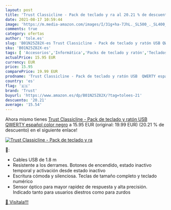 ```yaml
---
layout: post
title: 'Trust Classicline - Pack de teclado y ra al 20.21 % de descuento'
date: 2021-08-17 10:59:44
image: 'https://m.media-amazon.com/images/I/31g+ha-7JhL._SL500_._SL400_.jpg'
comments: true
category: ofertas
author: 'tole.es'
slug: 'B01N25Z82X-es Trust Classicline - Pack de teclado y ratón USB QWERTY...'
sku: 'B01N25Z82X-es'
tags: [ 'Accesorios','Informática','Packs de teclado y ratón','Teclados, ratones y periféricos de entrada','ratón','teclado','trust', ]
actualPrice: 15.95 EUR
currency: EUR
price: 15.95
comparePrice: 19.99 EUR
prodname: 'Trust Classicline - Pack de teclado y ratón USB  QWERTY español   color negro'
country: 'es'
flag: '🇪🇸'
brand: 'Trust'
buyurl: 'https://www.amazon.es/dp/B01N25Z82X/?tag=tolees-21'
descuento: '20.21'
average: '15.54'
---
```


Ahora mismo tienes [Trust Classicline - Pack de teclado y ratón USB  QWERTY español   color negro](https://www.amazon.es/dp/B01N25Z82X/?tag=tolees-21) a 15.95 EUR (original: 19.99 EUR) (20.21 %  de descuento) en el siguiente enlace!

[![Trust Classicline - Pack de teclado y ra](https://m.media-amazon.com/images/I/31g+ha-7JhL._SL500_._SL400_.jpg)](https://www.amazon.es/dp/B01N25Z82X/?tag=tolees-21)

🔎:

- Cables USB de 1.8 m
- Resistente a los derrames. Botones de encendido, estado inactivo temporal y activación desde estado inactivo
- Escritura cómoda y silenciosa. Teclas de tamaño completo y teclado numérico
- Sensor óptico para mayor rapidez de respuesta y alta precisión. Indicado tanto para usuarios diestros como para zurdos

[🛒 Visítala!!!](https://www.amazon.es/dp/B01N25Z82X/?tag=tolees-21)
